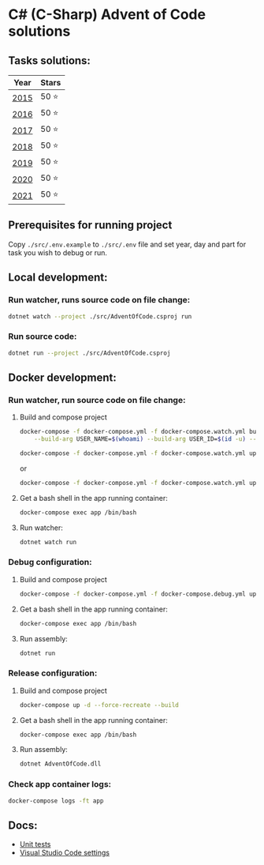 # C# (C-Sharp) Advent of Code solutions

## Tasks solutions:
| Year                                                                                  | Stars     |
| ------------------------------------------------------------------------------------- | --------- |
| [2015](https://github.com/paljinov/c-sharp-advent-of-code/tree/master/src/Tasks/2015) | 50 :star: |
| [2016](https://github.com/paljinov/c-sharp-advent-of-code/tree/master/src/Tasks/2016) | 50 :star: |
| [2017](https://github.com/paljinov/c-sharp-advent-of-code/tree/master/src/Tasks/2017) | 50 :star: |
| [2018](https://github.com/paljinov/c-sharp-advent-of-code/tree/master/src/Tasks/2018) | 50 :star: |
| [2019](https://github.com/paljinov/c-sharp-advent-of-code/tree/master/src/Tasks/2019) | 50 :star: |
| [2020](https://github.com/paljinov/c-sharp-advent-of-code/tree/master/src/Tasks/2020) | 50 :star: |
| [2021](https://github.com/paljinov/c-sharp-advent-of-code/tree/master/src/Tasks/2021) | 50 :star: |

## Prerequisites for running project
Copy `./src/.env.example` to `./src/.env` file and set year, day and part for task you wish to debug or run.

## Local development:

### Run watcher, runs source code on file change:
```sh
dotnet watch --project ./src/AdventOfCode.csproj run
```

### Run source code:
```sh
dotnet run --project ./src/AdventOfCode.csproj
```

## Docker development:

### Run watcher, run source code on file change:
1. Build and compose project
    ```sh
    docker-compose -f docker-compose.yml -f docker-compose.watch.yml build \
        --build-arg USER_NAME=$(whoami) --build-arg USER_ID=$(id -u) --build-arg GROUP_ID=$(id -g)

    docker-compose -f docker-compose.yml -f docker-compose.watch.yml up -d --force-recreate
    ```
    or
    ```sh
    docker-compose -f docker-compose.yml -f docker-compose.watch.yml up -d --force-recreate --build
    ```
2. Get a bash shell in the app running container: 
    ```sh
    docker-compose exec app /bin/bash
    ```
3. Run watcher:
    ```sh
    dotnet watch run
    ```
### Debug configuration:
1. Build and compose project
    ```sh
    docker-compose -f docker-compose.yml -f docker-compose.debug.yml up -d --force-recreate --build
    ```
2. Get a bash shell in the app running container: 
    ```sh
    docker-compose exec app /bin/bash
    ```
3. Run assembly:
    ```sh
    dotnet run
    ```

### Release configuration:
1. Build and compose project
    ```sh
    docker-compose up -d --force-recreate --build
    ```
2. Get a bash shell in the app running container: 
    ```sh
    docker-compose exec app /bin/bash
    ```
3. Run assembly:
    ```sh
    dotnet AdventOfCode.dll
    ```

### Check app container logs:
```sh
docker-compose logs -ft app
```

## Docs:
* [Unit tests](./docs/UnitTests.md)
* [Visual Studio Code settings](./docs/VisualStudioCode.md)

